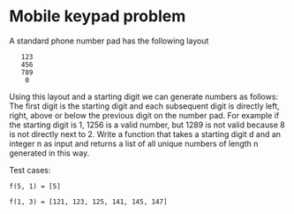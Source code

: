 # Mobile keypad problem

A standard phone number pad has the following layout
```
   123 
   456 
   789 
    0
```
Using this layout and a starting digit we can generate numbers as follows: The first digit is the starting digit and each subsequent digit is directly left, right, above or below the previous digit on the number pad. For example if the starting digit is 1, 1256 is a valid number, but 1289 is not valid because 8 is not directly next to 2. Write a function that takes a starting digit d and an integer n as input and returns a list of all unique numbers of length n generated in this way.

Test cases:

 `f(5, 1) = [5]`
 
`f(1, 3) = [121, 123, 125, 141, 145, 147]`
